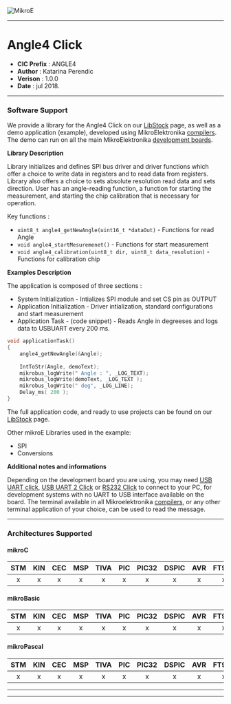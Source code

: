 ![MikroE](http://www.mikroe.com/img/designs/beta/logo_small.png)

---

# Angle4 Click

- **CIC Prefix**  : ANGLE4
- **Author**      : Katarina Perendic
- **Verison**     : 1.0.0
- **Date**        : jul 2018.

---

### Software Support

We provide a library for the Angle4 Click on our [LibStock](https://libstock.mikroe.com/projects/view/2491/angle-4-click) 
page, as well as a demo application (example), developed using MikroElektronika 
[compilers](http://shop.mikroe.com/compilers). The demo can run on all the main 
MikroElektronika [development boards](http://shop.mikroe.com/development-boards).

**Library Description**

Library initializes and defines SPI bus driver and driver functions which offer a choice to write data in registers and to read data from registers.
Library also offers a choice to sets absolute resolution read data and sets direction. 
User has an angle-reading function, a function for starting the measurement, and starting the chip calibration that is necessary for operation.

Key functions :

- ``` uint8_t angle4_getNewAngle(uint16_t *dataOut) ``` - Functions for read Angle
- ``` void angle4_startMesuremenet() ``` - Functions for start measurement
- ``` void angle4_calibration(uint8_t dir, uint8_t data_resolution) ``` - Functions for calibration chip

**Examples Description**

The application is composed of three sections :

- System Initialization - Intializes SPI module and set CS pin as OUTPUT
- Application Initialization - Driver intialization, standard configurations and start measurement
- Application Task - (code snippet) -  Reads Angle in degreeses and logs data to USBUART every 200 ms.

```.c
void applicationTask()
{
    angle4_getNewAngle(&Angle);
    
    IntToStr(Angle, demoText);
    mikrobus_logWrite(" Angle : ", _LOG_TEXT);
    mikrobus_logWrite(demoText, _LOG_TEXT );
    mikrobus_logWrite(" deg", _LOG_LINE);
    Delay_ms( 200 );
}
```

The full application code, and ready to use projects can be found on our 
[LibStock](https://libstock.mikroe.com/projects/view/2491/angle-4-click) page.

Other mikroE Libraries used in the example:

- SPI
- Conversions

**Additional notes and informations**

Depending on the development board you are using, you may need 
[USB UART click](http://shop.mikroe.com/usb-uart-click), 
[USB UART 2 Click](http://shop.mikroe.com/usb-uart-2-click) or 
[RS232 Click](http://shop.mikroe.com/rs232-click) to connect to your PC, for 
development systems with no UART to USB interface available on the board. The 
terminal available in all Mikroelektronika 
[compilers](http://shop.mikroe.com/compilers), or any other terminal application 
of your choice, can be used to read the message.

---
### Architectures Supported

#### mikroC

| STM | KIN | CEC | MSP | TIVA | PIC | PIC32 | DSPIC | AVR | FT90x |
|:-:|:-:|:-:|:-:|:-:|:-:|:-:|:-:|:-:|:-:|
| x | x | x | x | x | x | x | x | x | x |

#### mikroBasic

| STM | KIN | CEC | MSP | TIVA | PIC | PIC32 | DSPIC | AVR | FT90x |
|:-:|:-:|:-:|:-:|:-:|:-:|:-:|:-:|:-:|:-:|
| x | x | x | x | x | x | x | x | x | x |

#### mikroPascal

| STM | KIN | CEC | MSP | TIVA | PIC | PIC32 | DSPIC | AVR | FT90x |
|:-:|:-:|:-:|:-:|:-:|:-:|:-:|:-:|:-:|:-:|
| x | x | x | x | x | x | x | x | x | x |

---
---
